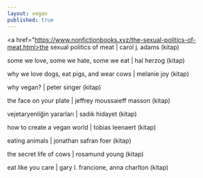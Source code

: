 ```yaml
---
layout: vegan
published: true
---
```


<a href="https://www.nonfictionbooks.xyz/the-sexual-politics-of-meat.html>the sexual politics of meat | carol j. adams (kitap)</a>

some we love, some we hate, some we eat | hal herzog (kitap)

why we love dogs, eat pigs, and wear cows | melanie joy (kitap)

why vegan? | peter singer (kitap)

the face on your plate | jeffrey moussaieff masson (kitap)

vejetaryenliğin yararları | sadık hidayet (kitap)

how to create a vegan world | tobias leenaert (kitap)

eating animals | jonathan safran foer (kitap)

the secret life of cows | rosamund young (kitap)

eat like you care | gary l. francione, anna charlton (kitap)

